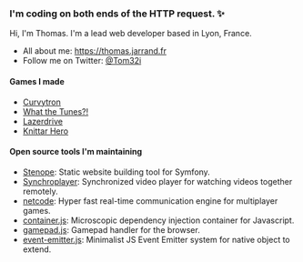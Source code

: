 ### I'm coding on both ends of the HTTP request. ✨

Hi, I'm Thomas. I'm a lead web developer based in Lyon, France.

- All about me: https://thomas.jarrand.fr
- Follow me on Twitter: [@Tom32i](https://twitter.com/tom32i)

#### Games I made
- [Curvytron](https://github.com/Curvytron/curvytron)
- [What the Tunes?!](https://whatthetune.com/)
- [Lazerdrive](http://www.lazerdrive.io/)
- [Knittar Hero](https://noel.elao.com/)

#### Open source tools I'm maintaining
- [Stenope](https://github.com/StenopePHP/Stenope): Static website building tool for Symfony.
- [Synchroplayer](https://github.com/Tom32i/synchroplayer): Synchronized video player for watching videos together remotely.
- [netcode](https://github.com/Tom32i/netcode): Hyper fast real-time communication engine for multiplayer games.
- [container.js](https://github.com/Elao/container.js): Microscopic dependency injection container for Javascript.
- [gamepad.js](https://github.com/Tom32i/gamepad.js): Gamepad handler for the browser.
- [event-emitter.js](https://github.com/Tom32i/event-emitter.js): Minimalist JS Event Emitter system for native object to extend.
